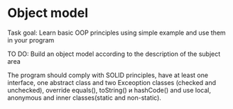 # Object model
Task goal: Learn basic OOP principles using simple example and use them in your program

TO DO: Build an object model according to the description of the subject area

The program should comply with SOLID principles, have at least one interface, one abstract class and two Exceoption classes (checked and unchecked), override equals(), toString() и hashCode() and use local, anonymous and inner classes(static and non-static).
